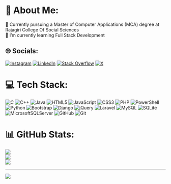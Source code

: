 # 💫 About Me:
🔭 Currently pursuing a Master of Computer Applications (MCA) degree at Rajagiri College Of Social Sciences<br>🌱 I’m currently learning Full Stack Development <br> 


## 🌐 Socials:
[![Instagram](https://img.shields.io/badge/Instagram-%23E4405F.svg?logo=Instagram&logoColor=white)](https://instagram.com/sarath___chandran_) [![LinkedIn](https://img.shields.io/badge/LinkedIn-%230077B5.svg?logo=linkedin&logoColor=white)](https://linkedin.com/in/sarath-chandran-8899632b7) [![Stack Overflow](https://img.shields.io/badge/-Stackoverflow-FE7A16?logo=stack-overflow&logoColor=white)](https://stackoverflow.com/users/24838489) [![X](https://img.shields.io/badge/X-black.svg?logo=X&logoColor=white)](https://x.com/@Sarath2001m) 

# 💻 Tech Stack:
![C](https://img.shields.io/badge/c-%2300599C.svg?style=for-the-badge&logo=c&logoColor=white) ![C++](https://img.shields.io/badge/c++-%2300599C.svg?style=for-the-badge&logo=c%2B%2B&logoColor=white) ![Java](https://img.shields.io/badge/java-%23ED8B00.svg?style=for-the-badge&logo=openjdk&logoColor=white) ![HTML5](https://img.shields.io/badge/html5-%23E34F26.svg?style=for-the-badge&logo=html5&logoColor=white) ![JavaScript](https://img.shields.io/badge/javascript-%23323330.svg?style=for-the-badge&logo=javascript&logoColor=%23F7DF1E) ![CSS3](https://img.shields.io/badge/css3-%231572B6.svg?style=for-the-badge&logo=css3&logoColor=white) ![PHP](https://img.shields.io/badge/php-%23777BB4.svg?style=for-the-badge&logo=php&logoColor=white) ![PowerShell](https://img.shields.io/badge/PowerShell-%235391FE.svg?style=for-the-badge&logo=powershell&logoColor=white) ![Python](https://img.shields.io/badge/python-3670A0?style=for-the-badge&logo=python&logoColor=ffdd54) ![Bootstrap](https://img.shields.io/badge/bootstrap-%238511FA.svg?style=for-the-badge&logo=bootstrap&logoColor=white) ![Django](https://img.shields.io/badge/django-%23092E20.svg?style=for-the-badge&logo=django&logoColor=white) ![jQuery](https://img.shields.io/badge/jquery-%230769AD.svg?style=for-the-badge&logo=jquery&logoColor=white) ![Laravel](https://img.shields.io/badge/laravel-%23FF2D20.svg?style=for-the-badge&logo=laravel&logoColor=white) ![MySQL](https://img.shields.io/badge/mysql-4479A1.svg?style=for-the-badge&logo=mysql&logoColor=white) ![SQLite](https://img.shields.io/badge/sqlite-%2307405e.svg?style=for-the-badge&logo=sqlite&logoColor=white) ![MicrosoftSQLServer](https://img.shields.io/badge/Microsoft%20SQL%20Server-CC2927?style=for-the-badge&logo=microsoft%20sql%20server&logoColor=white) ![GitHub](https://img.shields.io/badge/github-%23121011.svg?style=for-the-badge&logo=github&logoColor=white) ![Git](https://img.shields.io/badge/git-%23F05033.svg?style=for-the-badge&logo=git&logoColor=white)
# 📊 GitHub Stats:
![](https://github-readme-stats.vercel.app/api?username=sarathchandranm2001&theme=swift&hide_border=false&include_all_commits=false&count_private=false)<br/>
![](https://github-readme-streak-stats.herokuapp.com/?user=sarathchandranm2001&theme=swift&hide_border=false)<br/>
![](https://github-readme-stats.vercel.app/api/top-langs/?username=sarathchandranm2001&theme=swift&hide_border=false&include_all_commits=false&count_private=false&layout=compact)

---
[![](https://visitcount.itsvg.in/api?id=sarathchandranm2001&icon=2&color=0)](https://visitcount.itsvg.in)

<!-- Proudly created with GPRM ( https://gprm.itsvg.in ) -->
